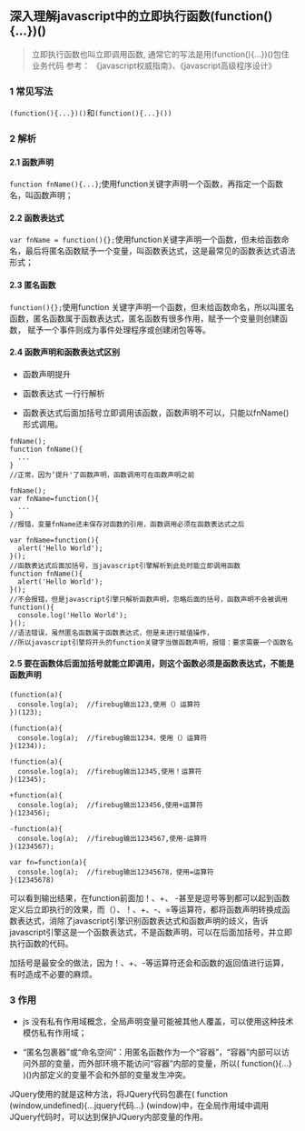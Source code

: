 ## 深入理解javascript中的立即执行函数(function(){…})()

> 立即执行函数也叫立即调用函数, 通常它的写法是用(function(){…})()包住业务代码
> 参考： 《javascript权威指南》、《javascript高级程序设计》

### 1 常见写法

`(function(){...})()`和`(function(){...}())`


### 2 解析

#### 2.1 函数声明

`function fnName(){...}`;使用function关键字声明一个函数，再指定一个函数名，叫函数声明；

#### 2.2 函数表达式

`var fnName = function(){};`使用function关键字声明一个函数，但未给函数命名，最后将匿名函数赋予一个变量，叫函数表达式，这是最常见的函数表达式语法形式；

#### 2.3 匿名函数

`function(){};`使用function 关键字声明一个函数，但未给函数命名，所以叫匿名函数，匿名函数属于函数表达式，匿名函数有很多作用，赋予一个变量则创建函数，
赋予一个事件则成为事件处理程序或创建闭包等等。

#### 2.4 函数声明和函数表达式区别

* 函数声明提升

* 函数表达式 一行行解析

* 函数表达式后面加括号立即调用该函数，函数声明不可以，只能以fnName()形式调用。


```$xslt
fnName();
function fnName(){
  ...
}
//正常，因为‘提升'了函数声明，函数调用可在函数声明之前
  
fnName();
var fnName=function(){
  ...
}
//报错，变量fnName还未保存对函数的引用，函数调用必须在函数表达式之后
```


```$xslt
var fnName=function(){
  alert('Hello World');
}();
//函数表达式后面加括号，当javascript引擎解析到此处时能立即调用函数
function fnName(){
  alert('Hello World');
}();
//不会报错，但是javascript引擎只解析函数声明，忽略后面的括号，函数声明不会被调用
function(){
  console.log('Hello World');  
}();
//语法错误，虽然匿名函数属于函数表达式，但是未进行赋值操作，
//所以javascript引擎将开头的function关键字当做函数声明，报错：要求需要一个函数名
```



#### 2.5 要在函数体后面加括号就能立即调用，则这个函数必须是函数表达式，不能是函数声明


```$xslt
(function(a){
  console.log(a);  //firebug输出123,使用（）运算符
})(123);
  
(function(a){
  console.log(a);  //firebug输出1234，使用（）运算符
}(1234));
  
!function(a){
  console.log(a);  //firebug输出12345,使用！运算符
}(12345);
  
+function(a){
  console.log(a);  //firebug输出123456,使用+运算符
}(123456);
  
-function(a){
  console.log(a);  //firebug输出1234567,使用-运算符
}(1234567);
  
var fn=function(a){
  console.log(a);  //firebug输出12345678，使用=运算符
}(12345678)
```


可以看到输出结果，在function前面加！、+、 -甚至是逗号等到都可以起到函数定义后立即执行的效果，而（）、！、+、-、=等运算符，都将函数声明转换成函数表达式，消除了javascript引擎识别函数表达式和函数声明的歧义，告诉javascript引擎这是一个函数表达式，不是函数声明，可以在后面加括号，并立即执行函数的代码。

加括号是最安全的做法，因为！、+、-等运算符还会和函数的返回值进行运算，有时造成不必要的麻烦。


### 3 作用

* js 没有私有作用域概念，全局声明变量可能被其他人覆盖，可以使用这种技术模仿私有作用域；

* “匿名包裹器”或“命名空间”：用匿名函数作为一个“容器”，“容器”内部可以访问外部的变量，而外部环境不能访问“容器”内部的变量，所以( function(){…} )()内部定义的变量不会和外部的变量发生冲突。


JQuery使用的就是这种方法，将JQuery代码包裹在( function (window,undefined){…jquery代码…} (window)中，在全局作用域中调用JQuery代码时，可以达到保护JQuery内部变量的作用。








